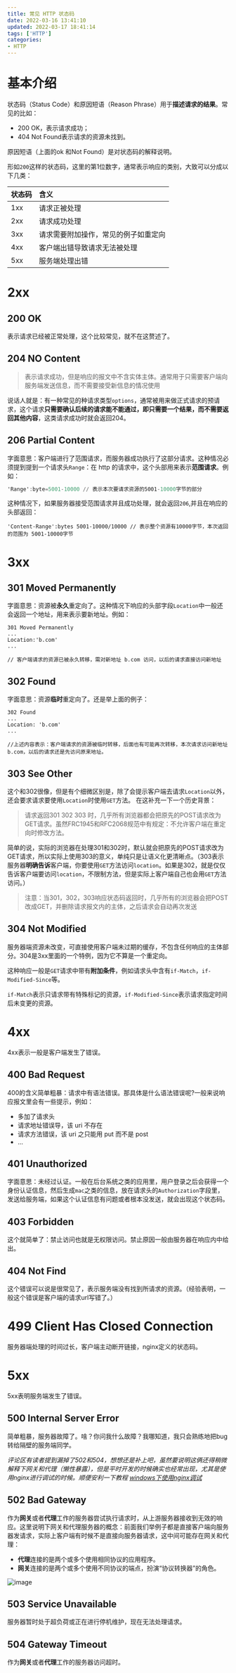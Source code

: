 ```yaml
---
title: 常见 HTTP 状态码
date: 2022-03-16 13:41:10
updated: 2022-03-17 18:41:14
tags: ['HTTP']
categories:
- HTTP
---
```


# 基本介绍

状态码（Status Code）和原因短语（Reason Phrase）用于**描述请求的结果**。常见的比如：

- 200 OK，表示请求成功；
- 404 Not Found表示请求的资源未找到。

原因短语（上面的ok 和Not Found）是对状态码的解释说明。

形如`200`这样的状态码，这里的第1位数字，通常表示响应的类别，大致可以分成以下几类：

| 状态码 | 含义                                 |
| ------ | :----------------------------------- |
| 1xx    | 请求正被处理                         |
| 2xx    | 请求成功处理                         |
| 3xx    | 请求需要附加操作，常见的例子如重定向 |
| 4xx    | 客户端出错导致请求无法被处理         |
| 5xx    | 服务端处理出错                       |
<!--more-->
# 2xx

## 200 OK

表示请求已经被正常处理，这个比较常见，就不在这赘述了。

## 204 NO Content

> 表示请求成功，但是响应的报文中不含实体主体。通常用于只需要客户端向服务端发送信息，而不需要接受新信息的情况使用

说话人就是：有一种常见的种请求类型`options`，通常被用来做正式请求的预请求，这个请求**只需要确认后续的请求能不能通过，即只需要一个结果，而不需要返回其他内容**，这类请求成功时就会返回204。

## 206 Partial Content

字面意思：客户端进行了范围请求，而服务器成功执行了这部分请求。这种情况必须提到提到一个请求头`Range`：在 http 的请求中，这个头部用来表示**范围请求**。例如：

```awk
'Range':byte=5001-10000 // 表示本次要请求资源的5001-10000字节的部分
```

这种情况下，如果服务器接受范围请求并且成功处理，就会返回`206`,并且在响应的头部返回：

```lasso
'Content-Range':bytes 5001-10000/10000 // 表示整个资源有10000字节，本次返回的范围为 5001-10000字节
```

# 3xx

## 301 Moved Permanently

字面意思：资源被**永久**重定向了。这种情况下响应的头部字段`Location`中一般还会返回一个地址，用来表示要新地址。例如：

```lasso
301 Moved Permanently 
...
Location:'b.com'
...

// 客户端请求的资源已被永久转移，需对新地址 b.com 访问，以后的请求直接访问新地址
```

## 302 Found

字面意思：资源**临时**重定向了。还是举上面的例子：

```lasso
302 Found
...
Location: 'b.com'
...

//上述内容表示：客户端请求的资源被临时转移，后面也有可能再次转移，本次请求访问新地址 b.com，以后的请求还是先访问原来地址。
```

## 303 See Other

这个和302很像，但是有个细微区别是，除了会提示客户端去请求`Location`以外，还会要求请求要使用`Location`时使用`GET`方法。 在这补充一下一个历史背景：

> 请求返回301 302 303 时，几乎所有浏览器都会把原先的POST请求改为GET请求。虽然FRC1945和RFC2068规范中有规定：不允许客户端在重定向时修改方法。

简单的说，实际的浏览器在处理301和302时，默认就会把原先的POST请求改为GET请求，所以实际上使用303的意义，单纯只是让语义化更清晰点。（303表示服务器**明确告诉**客户端，你要使用`GET`方法访问`location`。如果是302，就是仅仅告诉客户端要访问`location`，不限制方法，但是实际上客户端自己也会用`GET`方法访问。）

> 注意：当301，302，303响应状态码返回时，几乎所有的浏览器会把POST改成GET，并删除请求报文内的主体，之后请求会自动再次发送

## 304 Not Modified

 服务器端资源未改变，可直接使用客户端未过期的缓存，不包含任何响应的主体部分。304是3xx里面的一个特例，因为它不算是一个重定向。

这种响应一般是`GET`请求中带有**附加条件**，例如请求头中含有`if-Match`，`if-Modified-Since`等。

`if-Match`表示只请求带有特殊标记的资源，`if-Modified-Since`表示请求指定时间后未变更的资源。

# 4xx

4xx表示一般是客户端发生了错误。

## 400 Bad Request

400的含义简单粗暴：请求中有语法错误。那具体是什么语法错误呢?一般来说响应报文里会有一些提示，例如：

- 多加了请求头
- 请求地址错误导，该 uri 不存在
- 请求方法错误，该 uri 之只能用 put 而不是 post
- ...

## 401 Unauthorized

字面意思：未经过认证。一般在后台系统之类的应用里，用户登录之后会获得一个身份认证信息，然后生成`mac`之类的信息，放在请求头的`Authorization`字段里，发送给服务端，如果这个认证信息有问题或者根本没发送，就会出现这个状态码。

## 403 Forbidden

这个就简单了：禁止访问也就是无权限访问。禁止原因一般由服务器在响应内中给出。

## 404 Not Find

这个错误可以说是很常见了，表示服务端没有找到所请求的资源。（经验表明，一般这个错误是客户端的请求url写错了。）

# 499 Client Has Closed Connection

服务器端处理的时间过长，客户端主动断开链接，nginx定义的状态码。

# 5xx

5xx表明服务端发生了错误。

## 500 Internal Server Error

简单粗暴，服务器故障了。啥？你问我什么故障？我哪知道，我只会熟练地把bug转给隔壁的服务端同学。

*评论区有读者提到漏掉了502和504，想想还是补上吧，虽然要说明这俩还得稍微解释下网关和代理（懒性暴露），但是平时开发的时候确实也经常出现，尤其是使用nginx进行调试的时候。顺便安利一下教程 [windows下使用nginx调试](https://segmentfault.com/a/1190000018151099)*

## 502 Bad Gateway

作为**网关**或者**代理**工作的服务器尝试执行请求时，从上游服务器接收到无效的响应。这里说明下网关和代理服务器的概念：前面我们举例子都是直接客户端向服务器发请求，实际上客户端有时候不是直接向服务器请求，这中间可能存在网关和代理：

- **代理**连接的是两个或多个使用相同协议的应用程序。
- **网关**连接的是两个或多个使用不同协议的端点，扮演“协议转换器”的角色。

![image](https://user-images.githubusercontent.com/33454514/157812931-33161215-7936-431d-a6c0-215718fa6044.png)

## 503 Service Unavailable

服务器暂时处于超负荷或正在进行停机维护，现在无法处理请求。

## 504 Gateway Timeout

作为**网关**或者**代理**工作的服务器访问超时。
